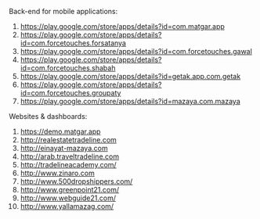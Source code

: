 Back-end for mobile applications:
1.  https://play.google.com/store/apps/details?id=com.matgar.app
2.	https://play.google.com/store/apps/details?id=com.forcetouches.forsatanya
3.	https://play.google.com/store/apps/details?id=com.forcetouches.gawal
4.	https://play.google.com/store/apps/details?id=com.forcetouches.shabah
5.	https://play.google.com/store/apps/details?id=getak.app.com.getak
6.	https://play.google.com/store/apps/details?id=com.forcetouches.groupaty
7.	https://play.google.com/store/apps/details?id=mazaya.com.mazaya


Websites & dashboards:
1.  https://demo.matgar.app
2.	http://realestatetradeline.com
3.	http://einayat-mazaya.com
4.	http://arab.traveltradeline.com
5.	http://tradelineacademy.com/
6.	http://www.zinaro.com
7.	http://www.500dropshippers.com/
8.	http://www.greenpoint21.com/
9.	http://www.webguide21.com/
10.	http://www.yallamazag.com/
